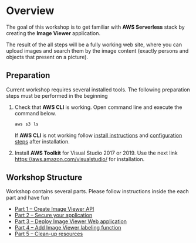 # Overview

The goal of this workshop is to get familiar with **AWS Serverless** stack by creating the **Image Viewer** application.

The result of the all steps will be a fully working web site, where you can upload images and search them by the image content (exactly persons and objects that present on a picture).

## Preparation

Current workshop requires several installed tools. The following preparation steps must be performed in the beginning

1. Check that **AWS CLI** is working. Open command line and execute the command below.

    ```sh
    aws s3 ls
    ```

    If **AWS CLI** is not working follow [install instructions](https://docs.aws.amazon.com/cli/latest/userguide/install-cliv1.html) and [configuration steps](https://docs.aws.amazon.com/cli/latest/userguide/cli-chap-configure.html) after installation.

2. Install **AWS Toolkit** for Visual Studio 2017 or 2019. Use the next link <https://aws.amazon.com/visualstudio/> for installation.

## Workshop Structure

Workshop contains several parts. Please follow instructions inside the each part and have fun

* [Part 1 – Create Image Viewer API](docs/part1/part.md)
* [Part 2 – Secure your application](docs/part2/part.md)
* [Part 3 – Deploy Image Viewer Web application](docs/part3/part.md)
* [Part 4 – Add Image Viewer labeling function](docs/part4/part.md)
* [Part 5 – Clean-up resources](docs/part5/part.md)
